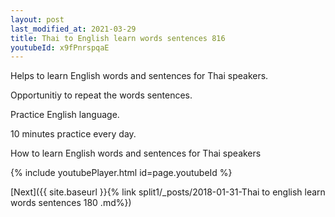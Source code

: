 ```yaml
---
layout: post
last_modified_at: 2021-03-29
title: Thai to English learn words sentences 816 
youtubeId: x9fPnrspqaE
---
```

 
 
Helps to learn English words and sentences for Thai speakers.

Opportunitiy to repeat the words sentences. 

Practice English language. 
 
10 minutes practice every day. 
 
How to learn English words and sentences for Thai speakers 
 
{% include youtubePlayer.html id=page.youtubeId %}
 
 
[Next]({{ site.baseurl }}{% link  split1/_posts/2018-01-31-Thai to english learn words sentences 180 .md%})
 
